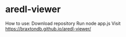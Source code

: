 # aredl-viewer
How to use:
Download repository
Run node app.js
Visit https://braxtondb.github.io/aredl-viewer/
